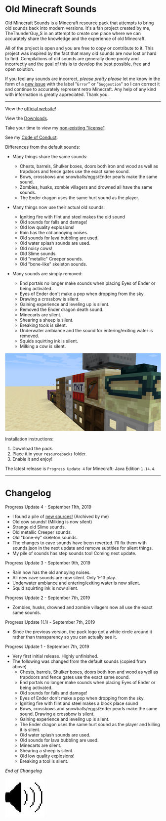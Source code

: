 # Old Minecraft Sounds

Old Minecraft Sounds is a Minecraft resource pack that attempts to bring old sounds back into modern versions.
It's a fan project created by me, TheThunderGuy_S in an attempt to create one place where we can accurately share the knowledge and the experience of old Minecraft.

All of the project is open and you are free to copy or contribute to it.
This project was inspired by the fact that many old sounds are now lost or hard to find. 
Compilations of old sounds are generally done poorly and incorrectly and the goal of this is to develop the best possible, free and open solution.

If you feel any sounds are incorrect, *please pretty please* let me know in the form of a [new issue](https://github.com/TheThunderGuyS/OldMinecraftSounds/issues/new) with the label "`Error`" or "`Suggestion`" so I can correct it and continue to accurately represent retro Minecraft. Any help of any kind with information is greatly appreciated. Thank you.
*************************************************
View the [official website](https://TheThunderGuyS.github.io/OldMinecraftSounds/)!

View the [Downloads](https://github.com/TheThunderGuyS/OldMinecraftSounds/releases).

Take your time to view my [non-existing "license"](LICENSE.md).

See my [Code of Conduct](CODE_OF_CONDUCT.md).

Differences from the default sounds:

- Many things share the same sounds:
  - Chests, barrels, Shulker boxes, doors both iron and wood as well as trapdoors and fence gates use the exact same sound.
  - Bows, crossbows and snowballs/eggs/Ender pearls make the same sound.
  - Zombies, husks, zombie villagers and drowned all have the same sounds.
  - The Ender dragon uses the same hurt sound as the player.

- Many things now use their actual old sounds:
  - Igniting fire with flint and steel makes the old sound
  - Old sounds for falls and damage!
  - Old low quality explosions!
  - Rain has the old annoying noises.
  - Old sounds for lava bubbling are used.
  - Old water splash sounds are used.
  - Old noisy cows!
  - Old Slime sounds.
  - Old "metallic" Creeper sounds.
  - Old "bone-like" skeleton sounds.

- Many sounds are simply removed:
  - End portals no longer make sounds when placing Eyes of Ender or being activated.
  - Eyes of Ender don't make a pop when dropping from the sky.
  - Drawing a crossbow is silent.
  - Gaining experience and leveling up is silent.
  - Removed the Ender dragon death sound.
  - Minecarts are silent.
  - Shearing a sheep is silent.
  - Breaking tools is silent.
  - Underwater ambiance and the sound for entering/exiting water is removed.
  - Squids squirting ink is silent.
  - Milking a cow is silent.

![](Banner.png)

Installation instructions:
 1. Download the pack.
 2. Place it in your `resourcepacks` folder.
 3. Enable it and enjoy!


The latest release is `Progress Update 4` for Minecraft: Java Edition `1.14.4`.

************************************************************************
# Changelog

Progress Update 4 - September 11th, 2019
- I found a pile of [new sources!](https://archive.org/details/MinecraftAlphaResources) (Archived by me)
- Old cow sounds! (Milking is now silent)
- Strange old Slime sounds.
- Old metallic Creeper sounds.
- Old "bone-ey" skeleton sounds.
- The changes to cave sounds have been reverted. I'll fix them with sounds.json in the next update and remove subtitles for silent things.
- My pile of sounds has step sounds too! Coming next update.

Progress Update 3 - September 9th, 2019
- Rain now has the old annoying noises.
- All new cave sounds are now silent. Only 1-13 play.
- Underwater ambiance and entering/exiting water is now silent.
- Squid squirting ink is now silent.

Progress Update 2 - September 7th, 2019
- Zombies, husks, drowned and zombie villagers now all use the exact same sounds.

Progress Update 1(.1) - September 7th, 2019
- Since the previous version, the pack logo got a white circle around it rather than transparency so you can actually see it.

Progress Update 1 - September 7th, 2019

- Very first initial release. Highly unfinished.
- The following was changed from the default sounds (copied from above)
  - Chests, barrels, Shulker boxes, doors both iron and wood as well as trapdoors and fence gates use the exact same sound.
  - End portals no longer make sounds when placing Eyes of Ender or being activated.
  - Old sounds for falls and damage!
  - Eyes of Ender don't make a pop when dropping from the sky.
  - Igniting fire with flint and steel makes a block place sound
  - Bows, crossbows and snowballs/eggs/Ender pearls make the same sound. Drawing a crossbow is silent.
  - Gaining experience and leveling up is silent.
  - The Ender dragon uses the same hurt sound as the player and killing it is silent.
  - Old water splash sounds are used.
  - Old sounds for lava bubbling are used.
  - Minecarts are silent.
  - Shearing a sheep is silent.
  - Old low quality explosions!
  - Breaking a tool is silent.

*End of Changelog*

![*End of File*](Source/pack.png)
